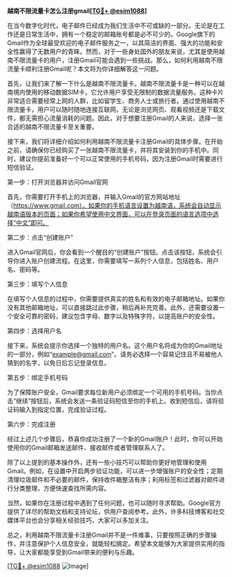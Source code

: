 **越南不限流量卡怎么注册gmail[[TG💪+ @esim1088](https://t.me/s/esim1088)]**

在当今数字化时代，电子邮件已经成为我们生活中不可或缺的一部分。无论是在工作还是日常生活中，拥有一个稳定的邮箱账号都是必不可少的。Google旗下的Gmail作为全球最受欢迎的电子邮件服务之一，以其简洁的界面、强大的功能和安全性赢得了无数用户的青睐。然而，对于一些身处国外的朋友来说，尤其是使用越南不限流量卡的用户，注册Gmail可能会遇到一些挑战。那么，如何利用越南不限流量卡顺利注册Gmail呢？本文将为你详细解答这一问题。

首先，让我们来了解一下什么是越南不限流量卡。越南不限流量卡是一种可以在越南境内使用的移动数据SIM卡，它允许用户享受无限制的数据流量服务。这种卡片非常适合需要经常上网的人群，比如留学生、商务人士或旅行者。通过使用越南不限流量卡，用户可以随时随地连接互联网，无论是浏览网页、观看视频还是下载文件，都无需担心流量消耗的问题。因此，对于想要注册Gmail的人来说，选择一张合适的越南不限流量卡至关重要。

接下来，我们将详细介绍如何利用越南不限流量卡注册Gmail的具体步骤。在开始之前，请确保你已经购买了一张越南不限流量卡，并将其安装到你的手机中。同时，建议你提前准备好一个可以正常使用的手机号码，因为注册Gmail时需要进行短信验证。

第一步：打开浏览器并访问Gmail官网

首先，你需要打开手机上的浏览器，并输入Gmail的官方网站地址（https://www.gmail.com）。如果你的手机语言设置为越南语，系统会自动显示越南语版本的页面；如果你希望使用中文界面，可以在登录页面的语言选项中选择“中文”即可。

第二步：点击“创建账户”

进入Gmail官网后，你会看到一个醒目的“创建账户”按钮。点击该按钮，系统会引导你进入账户创建流程。在这里，你需要填写一系列个人信息，包括姓名、用户名、密码等。

第三步：填写个人信息

在填写个人信息的过程中，你需要提供真实的姓名和有效的电子邮箱地址。如果你没有其他邮箱地址，可以直接跳过此步骤，稍后再补充完善。此外，还需要设置一个安全可靠的密码，建议包含字母、数字以及特殊字符，以提高账户的安全性。

第四步：选择用户名

接下来，系统会提示你选择一个独特的用户名。这个用户名将成为你的Gmail地址的一部分，例如“example@gmail.com”。请务必选择一个容易记住且不易被他人猜到的名字，以免日后忘记登录信息。

第五步：绑定手机号码

为了保障账户安全，Gmail要求每位新用户必须绑定一个可用的手机号码。当你点击“继续”按钮后，系统会发送一条验证码短信至你的手机上。收到短信后，请将验证码输入到指定位置，完成验证过程。

第六步：完成注册

经过上述几个步骤后，恭喜你成功注册了一个新的Gmail账户！此时，你可以开始使用你的Gmail邮箱发送邮件、接收邮件或者管理联系人了。

除了以上提到的基本操作外，还有一些小技巧可以帮助你更好地管理和使用Gmail。例如，在设置中开启两步验证功能，可以进一步增强账户的安全性；定期清理垃圾邮件和不必要的邮件，保持收件箱整洁有序；利用标签和过滤器对邮件进行分类整理，方便快速查找所需内容。

当然，如果你在注册过程中遇到了任何问题，也可以随时寻求帮助。Google官方提供了详尽的帮助文档和支持论坛，供用户查阅参考。此外，许多科技博客和社交媒体平台也会分享相关经验技巧，大家可以多加关注。

总之，利用越南不限流量卡注册Gmail并不是一件难事，只要按照正确的步骤操作，并注意保护个人信息安全，就能轻松搞定。希望本文能够为大家提供实用的指导，让大家都能享受到Gmail带来的便利与乐趣。

[[TG💪+ @esim1088](https://t.me/s/esim1088) ![Image](https://i.postimg.cc/4NQfJmqS/Snipaste-2025-05-13-00-14-12.png)]